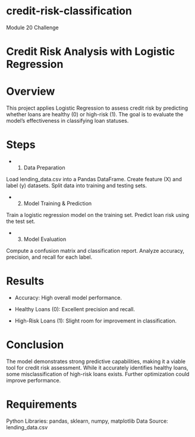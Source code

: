# credit-risk-classification
Module 20 Challenge
# Credit Risk Analysis with Logistic Regression
# Overview
This project applies Logistic Regression to assess credit risk by predicting whether loans are healthy (0) or high-risk (1). The goal is to evaluate the model’s effectiveness in classifying loan statuses.

# Steps
- 1. Data Preparation

Load lending_data.csv into a Pandas DataFrame.
Create feature (X) and label (y) datasets.
Split data into training and testing sets.

- 2. Model Training & Prediction

Train a logistic regression model on the training set.
Predict loan risk using the test set.

- 3. Model Evaluation

Compute a confusion matrix and classification report.
Analyze accuracy, precision, and recall for each label.
# Results
- Accuracy: High overall model performance.

- Healthy Loans (0): Excellent precision and recall.

- High-Risk Loans (1): Slight room for improvement in classification.
# Conclusion
The model demonstrates strong predictive capabilities, making it a viable tool for credit risk assessment. While it accurately identifies healthy loans, some misclassification of high-risk loans exists. Further optimization could improve performance.

# Requirements
Python Libraries: pandas, sklearn, numpy, matplotlib
Data Source: lending_data.csv